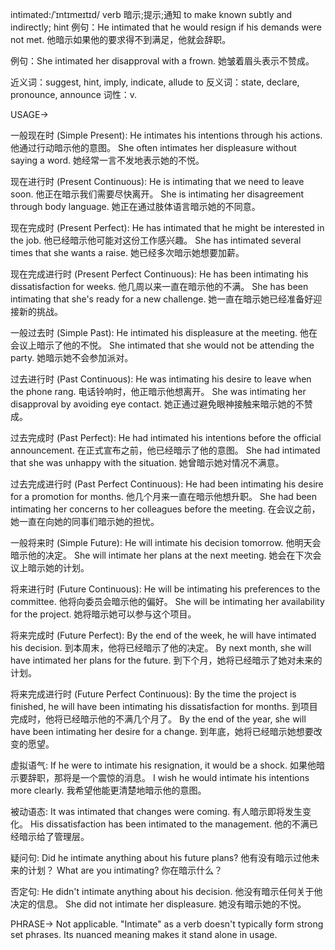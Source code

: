 intimated:/ˈɪntɪmeɪtɪd/
verb
暗示;提示;通知
to make known subtly and indirectly; hint
例句：He intimated that he would resign if his demands were not met. 他暗示如果他的要求得不到满足，他就会辞职。

例句：She intimated her disapproval with a frown. 她皱着眉头表示不赞成。

近义词：suggest, hint, imply, indicate, allude to
反义词：state, declare, pronounce, announce
词性：v.

USAGE->

一般现在时 (Simple Present):
He intimates his intentions through his actions. 他通过行动暗示他的意图。
She often intimates her displeasure without saying a word. 她经常一言不发地表示她的不悦。


现在进行时 (Present Continuous):
He is intimating that we need to leave soon.  他正在暗示我们需要尽快离开。
She is intimating her disagreement through body language. 她正在通过肢体语言暗示她的不同意。


现在完成时 (Present Perfect):
He has intimated that he might be interested in the job. 他已经暗示他可能对这份工作感兴趣。
She has intimated several times that she wants a raise. 她已经多次暗示她想要加薪。


现在完成进行时 (Present Perfect Continuous):
He has been intimating his dissatisfaction for weeks. 他几周以来一直在暗示他的不满。
She has been intimating that she's ready for a new challenge. 她一直在暗示她已经准备好迎接新的挑战。


一般过去时 (Simple Past):
He intimated his displeasure at the meeting. 他在会议上暗示了他的不悦。
She intimated that she would not be attending the party. 她暗示她不会参加派对。


过去进行时 (Past Continuous):
He was intimating his desire to leave when the phone rang.  电话铃响时，他正暗示他想离开。
She was intimating her disapproval by avoiding eye contact. 她正通过避免眼神接触来暗示她的不赞成。


过去完成时 (Past Perfect):
He had intimated his intentions before the official announcement. 在正式宣布之前，他已经暗示了他的意图。
She had intimated that she was unhappy with the situation. 她曾暗示她对情况不满意。


过去完成进行时 (Past Perfect Continuous):
He had been intimating his desire for a promotion for months. 他几个月来一直在暗示他想升职。
She had been intimating her concerns to her colleagues before the meeting.  在会议之前，她一直在向她的同事们暗示她的担忧。


一般将来时 (Simple Future):
He will intimate his decision tomorrow. 他明天会暗示他的决定。
She will intimate her plans at the next meeting. 她会在下次会议上暗示她的计划。


将来进行时 (Future Continuous):
He will be intimating his preferences to the committee. 他将向委员会暗示他的偏好。
She will be intimating her availability for the project. 她将暗示她可以参与这个项目。


将来完成时 (Future Perfect):
By the end of the week, he will have intimated his decision. 到本周末，他将已经暗示了他的决定。
By next month, she will have intimated her plans for the future. 到下个月，她将已经暗示了她对未来的计划。


将来完成进行时 (Future Perfect Continuous):
By the time the project is finished, he will have been intimating his dissatisfaction for months. 到项目完成时，他将已经暗示他的不满几个月了。
By the end of the year, she will have been intimating her desire for a change. 到年底，她将已经暗示她想要改变的愿望。


虚拟语气:
If he were to intimate his resignation, it would be a shock. 如果他暗示要辞职，那将是一个震惊的消息。
I wish he would intimate his intentions more clearly. 我希望他能更清楚地暗示他的意图。


被动语态:
It was intimated that changes were coming. 有人暗示即将发生变化。
His dissatisfaction has been intimated to the management. 他的不满已经暗示给了管理层。


疑问句:
Did he intimate anything about his future plans? 他有没有暗示过他未来的计划？
What are you intimating? 你在暗示什么？


否定句:
He didn't intimate anything about his decision. 他没有暗示任何关于他决定的信息。
She did not intimate her displeasure. 她没有暗示她的不悦。

PHRASE->
Not applicable.  "Intimate" as a verb doesn't typically form strong set phrases.  Its nuanced meaning makes it stand alone in usage.
